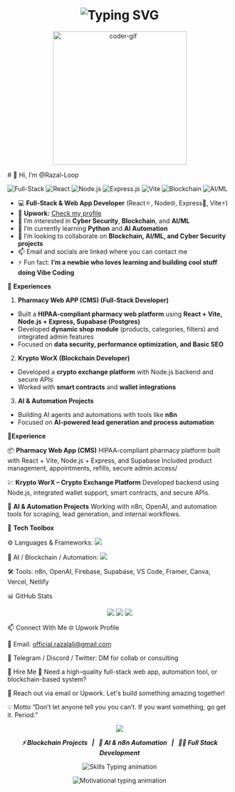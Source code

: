 <h1 align="center">
  <img src="https://readme-typing-svg.herokuapp.com?font=Fira+Code&duration=3000&pause=1000&color=00F2EA&center=true&vCenter=true&width=500&lines=👋+Hi%2C+I'm+Razal-Loop;Full-Stack+%7C+AI%2FML+%7C+Blockchain+Dev;Learning+Cybersecurity+%7C+Automation;Vibe+Coder+on+a+Journey+🚀" alt="Typing SVG" />
</h1>

<p align="center">
  <img src="https://media.giphy.com/media/qgQUggAC3Pfv687qPC/giphy.gif" width="300px" alt="coder-gif">
</p>
# 👋 Hi, I’m @Razal-Loop  

![Full-Stack](https://img.shields.io/badge/Full--Stack-Developer-blue?style=flat-square) 
![React](https://img.shields.io/badge/React-⚛️-blue?style=flat-square) 
![Node.js](https://img.shields.io/badge/Node.js-🌐-green?style=flat-square) 
![Express.js](https://img.shields.io/badge/Express-🚀-black?style=flat-square) 
![Vite](https://img.shields.io/badge/Vite-⚡-purple?style=flat-square) 
![Blockchain](https://img.shields.io/badge/Blockchain-🔗-gray?style=flat-square) 
![AI/ML](https://img.shields.io/badge/AI%2FML-🤖-yellow?style=flat-square)

- 💻 **Full-Stack & Web App Developer** (React⚛️, Node🌐, Express🚀, Vite⚡)  
- 🔗 **Upwork:** [Check my profile](https://www.upwork.com/freelancers/~01be37a636d42a689e?mp_source=share)  
- 👀 I’m interested in **Cyber Security**, **Blockchain**, and **AI/ML**  
- 🌱 I’m currently learning **Python** and **AI Automation**  
- 💞️ I’m looking to collaborate on **Blockchain, AI/ML, and Cyber Security projects**  
- 📫 Email and socials are linked where you can contact me  
- ⚡ Fun fact: **I’m a newbie who loves learning and building cool stuff doing Vibe Coding**  

💼 **Experiences**

1. **Pharmacy Web APP (CMS) (Full-Stack Developer)**  
- Built a **HIPAA-compliant pharmacy web platform** using **React + Vite, Node.js + Express, Supabase (Postgres)**  
- Developed **dynamic shop module** (products, categories, filters) and integrated admin features  
- Focused on **data security, performance optimization, and  Basic SEO**  

2. **Krypto WorX (Blockchain Developer)**  
- Developed a **crypto exchange platform** with Node.js backend and secure APIs  
- Worked with **smart contracts** and **wallet integrations**  

3. **AI & Automation Projects**  
- Building AI agents and automations with tools like **n8n**  
- Focused on **AI-powered lead generation and process automation**  
<!-- Razal-Loop GitHub Profile README -->

💼**Experience**

📦 **Pharmacy Web App (CMS)**
HIPAA-compliant pharmacy platform built with React + Vite, Node.js + Express, and Supabase
Included product management, appointments, refills, secure admin access/

💹 **Krypto WorX – Crypto Exchange Platform**
Developed backend using Node.js, integrated wallet support, smart contracts, and secure APIs.

🤖 **AI & Automation Projects**
Working with n8n, OpenAI, and automation tools for scraping, lead generation, and internal workflows.

🧰 **Tech Toolbox**

⚙️ Languages & Frameworks:
<img src="https://skillicons.dev/icons?i=js,ts,react,next,nodejs,express,vite,html,css,tailwind,bootstrap,python,java,cpp" /><br>

🧠 AI / Blockchain / Automation:
<img src="https://skillicons.dev/icons?i=web3,solidity,mongodb,postgres,docker,git,github" />

🛠 Tools:
n8n, OpenAI, Firebase, Supabase, VS Code, Framer, Canva, Vercel, Netlify

📊 GitHub Stats
<p align="center"> <img src="https://github-readme-stats.vercel.app/api?username=Razal-Loop&show_icons=true&theme=tokyonight&hide_title=true" /> <img src="https://github-readme-streak-stats.herokuapp.com?user=Razal-Loop&theme=tokyonight_duo" /> <img src="https://github-readme-stats.vercel.app/api/top-langs/?username=Razal-Loop&layout=compact&theme=tokyonight" /> </p>

📫 Connect With Me
🌐 Upwork Profile

📧 Email: official.razalali@gmail.com

💬 Telegram / Discord / Twitter: DM for collab or consulting

💸 Hire Me
🔧 Need a high-quality full-stack web app, automation tool, or blockchain-based system?

📩 Reach out via email or Upwork. Let's build something amazing together!

💡 Motto
“Don’t let anyone tell you you can’t. If you want something, go get it. Period.”

<p align="center">
  <img src="https://capsule-render.vercel.app/api?type=waving&color=0:00F2EA,100:000000&height=120&section=footer&text=Thanks%20for%20visiting!&fontColor=ffffff"/>
</p>

<p align="center">
  <b><i>⚡ Blockchain Projects &nbsp; | &nbsp; 🤖 AI & n8n Automation &nbsp; | &nbsp; 🧑‍💻 Full Stack Development</i></b>
</p>

<p align="center">
  <img src="https://readme-typing-svg.demolab.com?font=Fira+Code&weight=500&size=22&pause=1000&color=00F2EA&center=true&vCenter=true&multiline=true&width=600&lines=Building+secure+Blockchain+dApps;Automating+tasks+with+AI+%26+n8n;Crafting+end-to-end+web+experiences" alt="Skills Typing animation" />
</p>

<p align="center">
  <img src="https://readme-typing-svg.demolab.com?font=Courier+Prime&duration=4000&pause=1000&color=FFFFFF&center=true&vCenter=true&width=650&lines=Stay+curious+%F0%9F%8C%9F+Keep+building.;Every+line+of+code+is+a+step+towards+mastery.;Learn%2C+Build%2C+Repeat+%E2%9C%A8;Your+future+self+will+thank+you+for+starting+today." alt="Motivational typing animation" />
</p>


